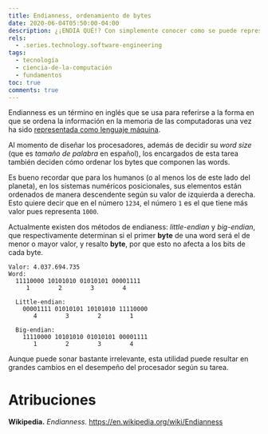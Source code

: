```yaml
---
title: Endianness, ordenamiento de bytes
date: 2020-06-04T05:50:00-04:00
description: ¿¡ENDIA QUÉ!? Con simplemente conocer como se puede representar la información en lenguaje máquina no es suficiente, también es necesario entender como es almacenada esta representación en las computadoras.
rels:
  - .series.technology.software-engineering
tags:
  - tecnología
  - ciencia-de-la-computación
  - fundamentos
toc: true
comments: true
---
```


Endianness es un término en inglés que se usa para referirse a la forma en que
se ordena la información en la memoria de las computadoras una vez ha sido
[representada como lenguaje máquina](./../data/#digitalización).

Al momento de diseñar los procesadores, además de decidir su *word size* (que
es *tamaño de palabra* en español), los encargados de esta tarea también
deciden cómo ordenar los bytes que componen las words.

Es bueno recordar que para los humanos (o al menos los de este lado del
planeta), en los sistemas numéricos posicionales, sus elementos están ordenados
de manera descendente según su valor de izquierda a derecha. Esto quiere decir
que en el número `1234`, el número `1` es el que tiene más valor pues
representa `1000`.

Actualmente existen dos métodos de endianess: *little-endian* y *big-endian*,
que respectivamente determinan si el primer **byte** de una word será el de
menor o mayor valor, y resalto **byte**, por que esto no afecta a los bits de
cada byte.

```
Valor: 4.037.694.735
Word:
  11110000 10101010 01010101 00001111
     1        2        3        4

  Little-endian:
    00001111 01010101 10101010 11110000
       4        3        2        1

  Big-endian:
    11110000 10101010 01010101 00001111
       1        2        3        4
```

Aunque puede sonar bastante irrelevante, esta utilidad puede resultar en
grandes cambios en el desempeño del procesador según su tarea.

# Atribuciones

**Wikipedia.** *Endianness.* <https://en.wikipedia.org/wiki/Endianness>

